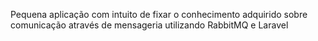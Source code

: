 Pequena aplicação com intuito de fixar o conhecimento adquirido sobre comunicação através de mensageria utilizando RabbitMQ e Laravel
 
